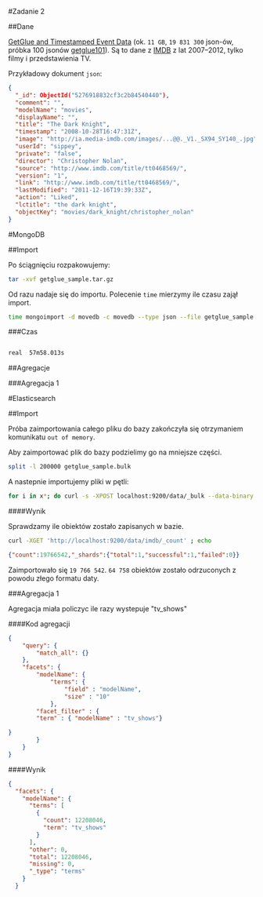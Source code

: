 #Zadanie 2

##Dane

[GetGlue and Timestamped Event Data](http://getglue-data.s3.amazonaws.com/getglue_sample.tar.gz) (ok. `11 GB`, `19 831 300` json-ów, próbka 100 jsonów [getglue101](https://github.com/nosql/aggregations-2/blob/master/data/wbzyl/getglue101.json)). Są to dane z [IMDB](http://www.imdb.com/) z lat 2007–2012, tylko filmy i przedstawienia TV. 

Przykładowy dokument `json`:

```json
{
  "_id": ObjectId("5276918832cf3c2b84540440"),
  "comment": "",
  "modelName": "movies",
  "displayName": "",
  "title": "The Dark Knight",
  "timestamp": "2008-10-28T16:47:31Z",
  "image": "http://ia.media-imdb.com/images/...@@._V1._SX94_SY140_.jpg",
  "userId": "sippey",
  "private": "false",
  "director": "Christopher Nolan",
  "source": "http://www.imdb.com/title/tt0468569/",
  "version": "1",
  "link": "http://www.imdb.com/title/tt0468569/",
  "lastModified": "2011-12-16T19:39:33Z",
  "action": "Liked",
  "lctitle": "the dark knight",
  "objectKey": "movies/dark_knight/christopher_nolan"
}
```
#MongoDB

##Import

Po ściągnięciu rozpakowujemy:
```sh
tar -xvf getglue_sample.tar.gz
```

Od razu nadaje się do importu. Polecenie `time` mierzymy ile czasu zajął import.

```sh
time mongoimport -d movedb -c movedb --type json --file getglue_sample.json
```

###Czas

```sh

real  57m58.013s

```


##Agregacje

###Agregacja 1

#Elasticsearch

##Import

Próba zaimportowania całego pliku do bazy zakończyła się otrzymaniem komunikatu `out of memory`.

Aby zaimportować plik do bazy podzielimy go na mniejsze części.

```sh
split -l 200000 getglue_sample.bulk
```
A nastepnie importujemy pliki w pętli:

```sh
for i in x*; do curl -s -XPOST localhost:9200/data/_bulk --data-binary @$i > /dev/null; echo $i; done
```
####Wynik

Sprawdzamy ile obiektów zostało zapisanych w bazie.

```sh
curl -XGET 'http://localhost:9200/data/imdb/_count' ; echo
```

```json
{"count":19766542,"_shards":{"total":1,"successful":1,"failed":0}}
```

Zaimportowało się `19 766 542`. `64 758` obiektów zostało odrzuconych z powodu złego formatu daty.

###Agregacja 1

Agregacja miała policzyc ile razy wystepuje "tv_shows"

####Kod agregacji

```json
{
    "query": {
        "match_all": {}
    },
    "facets": {
        "modelName": {
            "terms": {
                "field" : "modelName",
                "size" : "10"
            },
        "facet_filter" : {
        "term" : { "modelName" : "tv_shows"}

}
        }
    }
}
```

####Wynik
```json
{
  "facets": {
    "modelName": {
      "terms": [
        {
          "count": 12208046,
          "term": "tv_shows"
        }
      ],
      "other": 0,
      "total": 12208046,
      "missing": 0,
      "_type": "terms"
    }
  }
```
